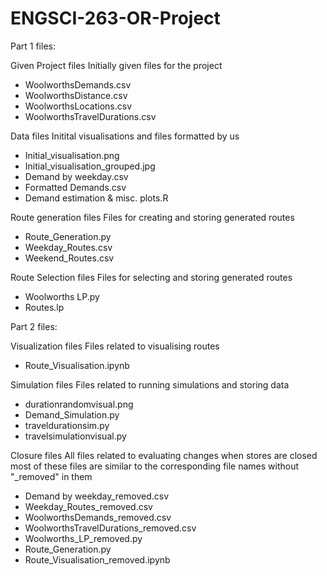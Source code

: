 # ENGSCI-263-OR-Project

Part 1 files:

Given Project files
    Initially given files for the project
- WoolworthsDemands.csv
- WoolworthsDistance.csv
- WoolworthsLocations.csv
- WoolworthsTravelDurations.csv


Data files
    Initital visualisations and files formatted by us
- Initial_visualisation.png
- Initial_visualisation_grouped.jpg
- Demand by weekday.csv
- Formatted Demands.csv
- Demand estimation & misc. plots.R

Route generation files
    Files for creating and storing generated routes
- Route_Generation.py
- Weekday_Routes.csv
- Weekend_Routes.csv

Route Selection files
    Files for selecting and storing generated routes
- Woolworths LP.py
- Routes.lp

Part 2 files:

Visualization files
    Files related to visualising routes
- Route_Visualisation.ipynb


Simulation files
    Files related to running simulations and storing data
- durationrandomvisual.png
- Demand_Simulation.py
- traveldurationsim.py
- travelsimulationvisual.py

Closure files
    All files related to evaluating changes when stores are closed
    most of these files are similar to the corresponding file names 
    without "_removed" in them
- Demand by weekday_removed.csv
- Weekday_Routes_removed.csv
- WoolworthsDemands_removed.csv
- WoolworthsTravelDurations_removed.csv
- Woolworths_LP_removed.py
- Route_Generation.py
- Route_Visualisation_removed.ipynb
